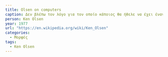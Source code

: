 ```yaml
---
title: Olsen on computers 
caption: Δεν βλέπω τον λόγο για τον οποίο κάποιος θα ήθελε να έχει έναν προσωπικό υπολογιστή στο σπίτι του. 
person: Ken Olsen
year: 1977
url: "https://en.wikipedia.org/wiki/Ken_Olsen" 
categories:
  - Μορφές 
tags:
  - Ken Olsen 
---
```

